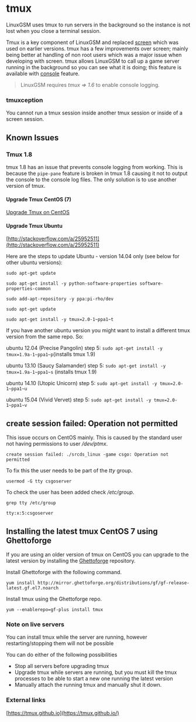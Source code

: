 # tmux

LinuxGSM uses tmux to run servers in the background so the instance is not lost when you close a terminal session.

Tmux is a key component of LinuxGSM and replaced [screen](http://en.wikipedia.org/wiki/GNU_Screen) which was used on earlier versions. tmux has a few improvements over screen; mainly being better at handling of non root users which was a major issue when developing with screen. tmux allows LinuxGSM to call up a game server running in the background so you can see what it is doing; this feature is available with [console](../commands/console.md) feature.

> LinuxGSM requires _tmux =&gt; 1.6_ to enable console logging.

### tmuxception

You cannot run a tmux session inside another tmux session or inside of a screen session.

## Known Issues

### Tmux 1.8

tmux 1.8 has an issue that prevents console logging from working. This is because the `pipe-pane` feature is broken in tmux 1.8 causing it not to output the console to the console log files. The only solution is to use another version of tmux.

#### Upgrade Tmux CentOS \(7\)

[Upgrade Tmux on CentOS](https://github.com/GameServerManagers/LinuxGSM-Docs/tree/7a49c2c1480a685adb1574c8965f1a149fb9d874/Tmux/README.md#installing-the-latest-tmux-from-source-on-centos-7)

#### Upgrade Tmux Ubuntu

[http://stackoverflow.com/a/25952511](http://stackoverflow.com/a/25952511)

Here are the steps to update Ubuntu - version 14.04 only \(see below for other ubuntu versions\):

```text
sudo apt-get update

sudo apt-get install -y python-software-properties software-properties-common

sudo add-apt-repository -y ppa:pi-rho/dev

sudo apt-get update

sudo apt-get install -y tmux=2.0-1~ppa1~t
```

If you have another ubuntu version you might want to install a different tmux version from the same repo. So:

ubuntu 12.04 \(Precise Pangolin\) step 5: `sudo apt-get install -y tmux=1.9a-1~ppa1~p`\(installs tmux 1.9\)

ubuntu 13.10 \(Saucy Salamander\) step 5: `sudo apt-get install -y tmux=1.9a-1~ppa1~s` \(installs tmux 1.9\)

ubuntu 14.10 \(Utopic Unicorn\) step 5: `sudo apt-get install -y tmux=2.0-1~ppa1~u`

ubuntu 15.04 \(Vivid Vervet\) step 5: `sudo apt-get install -y tmux=2.0-1~ppa1~v`

## create session failed: Operation not permitted

This issue occurs on CentOS mainly. This is caused by the standard user not having permissions to user _/dev/ptmx_.

```text
create session failed: ./srcds_linux -game csgo: Operation not permitted
```

To fix this the user needs to be part of the _tty_ group.

```text
usermod -G tty csgoserver
```

To check the user has been added check _/etc/group_.

```text
grep tty /etc/group
```

```text
tty:x:5:csgoserver
```

## Installing the latest tmux CentOS 7 using Ghettoforge

If you are using an older version of tmux on CentOS you can upgrade to the latest version by installing the [Ghettoforge](http://ghettoforge.org) repository.

Install Ghettoforge with the following command.

```text
yum install http://mirror.ghettoforge.org/distributions/gf/gf-release-latest.gf.el7.noarch
```

Install tmux using the Ghettoforge repo.

```text
yum --enablerepo=gf-plus install tmux
```

### Note on live servers

You can install tmux while the server are running, however restarting/stopping them will not be possible

You can do either of the following possibilities

* Stop all servers before upgrading tmux
* Upgrade tmux while servers are running, but you must kill the tmux processes to be able to start a new one running the latest version
* Manually attach the running tmux and manually shut it down.

### External links

[https://tmux.github.io](https://tmux.github.io/)

